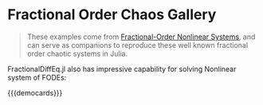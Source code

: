 # Fractional Order Chaos Gallery

> These examples come from [Fractional-Order Nonlinear Systems](https://link.springer.com/book/10.1007/978-3-642-18101-6), and can serve as companions to reproduce these well known fractional order chaotic systems in Julia.

FractionalDiffEq.jl also has impressive capability for solving Nonlinear system of FODEs:

{{{democards}}}